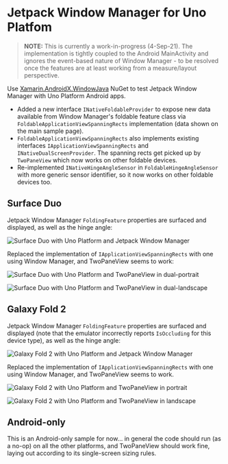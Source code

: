 # Jetpack Window Manager for Uno Platfom

> **NOTE:** This is currently a work-in-progress (4-Sep-21). The implementation is tightly coupled to the Android MainActivity and ignores the event-based nature of Window Manager - to be resolved once the features are at least working from a measure/layout perspective.

Use [Xamarin.AndroidX.WindowJava](https://www.nuget.org/packages/Xamarin.AndroidX.Window.WindowJava) NuGet to test Jetpack Window Manager with Uno Platform Android apps.

- Added a new interface `INativeFoldableProvider` to expose new data available from Window Manager's foldable feature class via `FoldableApplicationViewSpanningRects` implementation (data shown on the main sample page).
- `FoldableApplicationViewSpanningRects` also implements existing interfaces `IApplicationViewSpanningRects` and `INativeDualScreenProvider`. The spanning rects get picked up by `TwoPaneView` which now works on other foldable devices.
- Re-implemented `INativeHingeAngleSensor` in `FoldableHingeAngleSensor` with more generic sensor identifier, so it now works on other foldable devices too.

## Surface Duo

Jetpack Window Manager `FoldingFeature` properties are surfaced and displayed, as well as the hinge angle:

![Surface Duo with Uno Platform and Jetpack Window Manager](Screenshots/surfaceduo-windowmanager-land.png)

Replaced the implementation of `IApplicationViewSpanningRects` with one using Window Manager, and TwoPaneView seems to work:

![Surface Duo with Uno Platform and TwoPaneView in dual-portrait](Screenshots/surfaceduo-twopaneview-land.png)

![Surface Duo with Uno Platform and TwoPaneView in dual-landscape](Screenshots/surfaceduo-twopaneview-port.png)

## Galaxy Fold 2

Jetpack Window Manager `FoldingFeature` properties are surfaced and displayed (note that the emulator incorrectly reports `IsOccluding` for this device type), as well as the hinge angle:

![Galaxy Fold 2 with Uno Platform and Jetpack Window Manager](Screenshots/galaxyfold-windowmanager-port.png)

Replaced the implementation of `IApplicationViewSpanningRects` with one using Window Manager, and TwoPaneView seems to work. 

![Galaxy Fold 2 with Uno Platform and TwoPaneView in portrait](Screenshots/galaxyfold-twopaneview-port.png)

![Galaxy Fold 2 with Uno Platform and TwoPaneView in landscape](Screenshots/galaxyfold-twopaneview-land.png)

## Android-only

This is an Android-only sample for now... in general the code should run (as a no-op) on all the other platforms, and TwoPaneView should work fine, laying out according to its single-screen sizing rules.